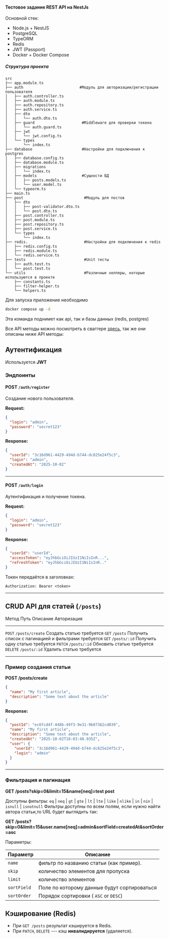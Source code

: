 #### Тестовое задание REST API на NestJs

Основной стек:
- Node.js + NestJS
- PostgreSQL
- TypeORM
- Redis
- JWT (Passport)
- Docker + Docker Compose

##### Структура проекта
```
src
├── app.module.ts
├── auth                         #Модуль для авторизации/регистрации пользователя
│   ├── auth.controller.ts
│   ├── auth.module.ts
│   ├── auth.repository.ts
│   ├── auth.service.ts
│   ├── dto
│   │   └── auth.dto.ts
│   ├── guard                     #Middleware для проверки токена
│   │   └── auth.guard.ts
│   ├── jwt
│   │   └── jwt.config.ts
│   └── types
│       └── index.ts
├── database                      #Настройки для подключения к postgres
│   ├── database.config.ts
│   ├── database.module.ts
│   ├── migrations
│   │   └── index.ts
│   ├── models                    #Сущности БД   
│   │   ├── posts.models.ts
│   │   └── user.model.ts
│   └── typeorm.ts
├── main.ts
├── post                           #Модуль для постов   
│   ├── dto
│   │   ├── post-validator.dto.ts
│   │   └── post.dto.ts
│   ├── post.controller.ts
│   ├── post.module.ts
│   ├── post.repository.ts
│   ├── post.service.ts
│   └── types
│       └── index.ts
├── redis.                         #Настройки для подключения к redis                  
│   ├── redis.config.ts
│   ├── redis.module.ts
│   └── redis.service.ts
├── tests                          #Unit тесты
│   ├── auth.test.ts
│   └── post.test.ts
└── utils                          #Различные хелперы, которые используются в проекте                      
    ├── constants.ts
    ├── filter-helper.ts
    └── helpers.ts
```



Для запуска приложение необходимо

```Bash
docker compose up -d
```
Эта команда поднимет как api, так и базы данных (redis, postgres)

Все API методы можно посмотреть в сваггере [здесь](http://localhost:3000/docs), так же они описаны ниже API методы:

## Аутентификация

Используется **JWT**

### Эндпоинты

#### POST `/auth/register`

Создание нового пользователя.

**Request:**

``` json
{
  "login": "admin",
  "password": "secret123"
}
```

**Response:**

``` json
{
  "userId": "3c16d961-4429-494d-b744-dc825e24f5c3",
  "login": "admin",
  "createdAt": "2025-10-02"
}
```

------------------------------------------------------------------------

#### POST `/auth/login`

Аутентификация и получение токена.

**Request:**

``` json
{
  "login": "admin",
  "password": "secret123"
}
```

**Response:**

``` json
{
  "userId": "userId",
  "accessToken": "eyJhbGciOiJIUzI1NiIsInR...",
  "refreshToken": "eyJhbGciOiJIUzI1NiIsInR.."
}
```

Токен передаётся в заголовках:

    Authorization: Bearer <token>

------------------------------------------------------------------------

## CRUD API для статей (`/posts`)

  Метод      Путь           Описание                                   Авторизация
  ---------- -------------- ------------------------------------------ --------------
  `POST`     `/posts/create`       Создать статью                      требуется
  `GET`      `/posts`       Получить список с пагинацией и фильтрами   требуется
  `GET`      `/posts/:id`   Получить одну статью                       требуется
  `PATCH`    `/posts/:id`   Обновить статью                            требуется
  `DELETE`   `/posts/:id`   Удалить статью                             требуется

------------------------------------------------------------------------

### Пример создания статьи

**POST /posts/create**

``` json
{
  "name": "My first article",
  "description": "Some text about the article"
}
```

**Response:**

``` json
{
  "postId": "ec6fcd4f-448b-49f3-9e31-9b07362cd039",
  "name": "My first article",
  "description": "Some text about the article",
  "createdAt": "2025-10-02T18:03:48.935Z",
  "user": {
    "userId": "3c16d961-4429-494d-b744-dc825e24f5c3",
    "login": "admin"
  }
}
```

------------------------------------------------------------------------

### Фильтрация и пагинация

**GET /posts?skip=0&limit=15&name[neq]=test post**

Доступны фильтры: `eq` | `neq` | `gt` | `gte` | `lt` | `lte` | `like` | `nlike` | `in` | `nin` | `isnull` | `isnotnull`
Фильтры доступны по всем полям, если нужно найти автора статьи,то URL будет выглядить так:

**GET /posts?skip=0&limit=15&user.name[neq]=admin&sortField=createdAt&sortOrder=asc**

Параметры:

| Параметр    |Описание |
|-------------|---------------------------------------------|  
| `name`      | фильтр по названию статьи (как пример).     |
| `skip`      | количество элементов для пропуска           |
| `limit`     | количество элементов                        |
| `sortField` | Поле по которому данные будут сортироваться |
| `sortOrder` | Порядок сортировки ( `ASC` or `DESC`)       |



## Кэширование (Redis)

-   При `GET /posts` результат кэшируется в Redis.
-   При `PATCH`, `DELETE` --- кэш **инвалидируется**
    (удаляется).

